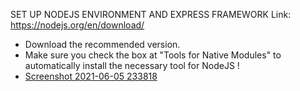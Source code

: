 
SET UP NODEJS ENVIRONMENT AND EXPRESS FRAMEWORK
Link: https://nodejs.org/en/download/ 

- Download the recommended version.
- Make sure you check the box at "Tools for Native Modules" to automatically install the necessary tool for NodeJS !
- [Screenshot 2021-06-05 233818](https://user-images.githubusercontent.com/48262597/120915232-8a51c080-c657-11eb-9e7d-aaa51b5c0b8e.png)

